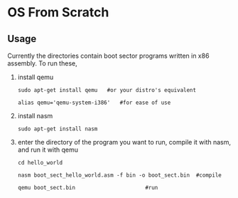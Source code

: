 # OS From Scratch

## Usage

Currently the directories contain boot sector programs written in x86 assembly. To run these, 

1. install qemu

    ```
    sudo apt-get install qemu	#or your distro's equivalent
    
    alias qemu='qemu-system-i386'	#for ease of use
    ```

2. install nasm

    ```
    sudo apt-get install nasm
    ```

3. enter the directory of the program you want to run, compile it with nasm, and run it with qemu

    ```
    cd hello_world

    nasm boot_sect_hello_world.asm -f bin -o boot_sect.bin	#compile

    qemu boot_sect.bin						#run
    ```



